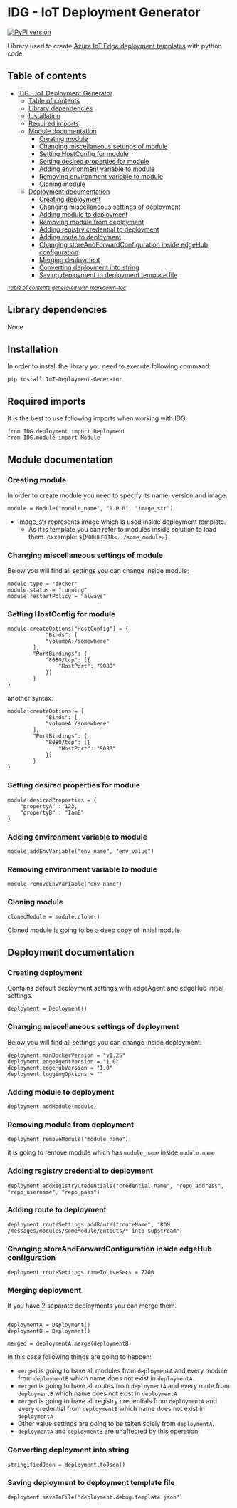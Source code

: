 # IDG - IoT Deployment Generator

[![PyPI version](https://badge.fury.io/py/IoT-Deployment-Generator.svg)](https://badge.fury.io/py/IoT-Deployment-Generator)


Library used to create [Azure IoT Edge deployment templates](https://docs.microsoft.com/en-us/azure/iot-edge/module-composition?view=iotedge-2020-11) with python code. 

## Table of contents

- [IDG - IoT Deployment Generator](#idg---iot-deployment-generator)
  * [Table of contents](#table-of-contents)
  * [Library dependencies](#library-dependencies)
  * [Installation](#installation)
  * [Required imports](#required-imports)
  * [Module documentation](#module-documentation)
    + [Creating module](#creating-module)
    + [Changing miscellaneous settings of module](#changing-miscellaneous-settings-of-module)
    + [Setting HostConfig for module](#setting-hostconfig-for-module)
    + [Setting desired properties for module](#setting-desired-properties-for-module)
    + [Adding environment variable to module](#adding-environment-variable-to-module)
    + [Removing environment variable to module](#removing-environment-variable-to-module)
    + [Cloning module](#cloning-module)
  * [Deployment documentation](#deployment-documentation)
    + [Creating deployment](#creating-deployment)
    + [Changing miscellaneous settings of deployment](#changing-miscellaneous-settings-of-deployment)
    + [Adding module to deployment](#adding-module-to-deployment)
    + [Removing module from deployment](#removing-module-from-deployment)
    + [Adding registry credential to deployment](#adding-registry-credential-to-deployment)
    + [Adding route to deployment](#adding-route-to-deployment)
    + [Changing storeAndForwardConfiguration inside edgeHub configuration](#changing-storeandforwardconfiguration-inside-edgehub-configuration)
    + [Merging deployment](#merging-deployment)
    + [Converting deployment into string](#converting-deployment-into-string)
    + [Saving deployment to deployment template file](#saving-deployment-to-deployment-template-file)

<small><i><a href='http://ecotrust-canada.github.io/markdown-toc/'>Table of contents generated with markdown-toc</a></i></small>





## Library dependencies

None

## Installation

In order to install the library you need to execute following command:

```
pip install IoT-Deployment-Generator
```

## Required imports

It is the best to use following imports when working with IDG:

```
from IDG.deployment import Deployment
from IDG.module import Module
```

## Module documentation

### Creating module

In order to create module you need to specify its name, version and image.

```
module = Module("module_name", "1.0.0", "image_str")
```

- image_str represents image which is used inside deployment template.
    - As it is template you can refer to modules inside solution to load them. exxample: `${MODULEDIR<../some_module>}`

### Changing miscellaneous settings of module

Below you will find all settings you can change inside module:

```
module.type = "docker"
module.status = "running"
module.restartPolicy = "always"
```

### Setting HostConfig for module

```
module.createOptions["HostConfig"] = {
            "Binds": [
            "volumeA:/somewhere"
        ],
        "PortBindings": {
            "8080/tcp": [{
                "HostPort": "9080"
            }]
        }
}
```

another syntax:

```
module.createOptions = {
            "Binds": [
            "volumeA:/somewhere"
        ],
        "PortBindings": {
            "8080/tcp": [{
                "HostPort": "9080"
            }]
        }
}
```


### Setting desired properties for module

```
module.desiredProperties = {
    "propertyA" : 123,
    "propertyB" : "IamB"
}
```

### Adding environment variable to module

```
module.addEnvVariable("env_name", "env_value")
```


### Removing environment variable to module

```
module.removeEnvVariable("env_name")
```

### Cloning module

```
clonedModule = module.clone()
```

Cloned module is going to be a deep copy of initial module.


## Deployment documentation

### Creating deployment

Contains default deployment settings with edgeAgent and edgeHub initial settings.

```
deployment = Deployment()
```


### Changing miscellaneous settings of deployment

Below you will find all settings you can change inside deployment:

```
deployment.minDockerVersion = "v1.25"
deployment.edgeAgentVersion = "1.0"
deployment.edgeHubVersion = "1.0"
deployment.loggingOptions = ""
```

### Adding module to deployment

```
deployment.addModule(module)
```

### Removing module from deployment

```
deployment.removeModule("module_name")
```

it is going to remove module which has `module_name` inside `module.name`

### Adding registry credential to deployment

```
deployment.addRegistryCredentials("credential_name", "repo_address", "repo_username", "repo_pass")
```

### Adding route to deployment

```
deployment.routeSettings.addRoute("routeName", "ROM /messages/modules/someModule/outputs/* into $upstream")
```

### Changing storeAndForwardConfiguration inside edgeHub configuration

```
deployment.routeSettings.timeToLiveSecs = 7200
```

### Merging deployment

If you have 2 separate deployments you can merge them.

```

deploymentA = Deployment()
deploymentB = Deployment()

merged = deploymentA.merge(deploymentB)

```

In this case following things are going to happen:
- `merged` is going to have all modules from `deploymentA` and every module from `deploymentB` which name does not exist in `deploymentA`
- `merged` is going to have all routes from `deploymentA` and every route from `deploymentB` which name does not exist in `deploymentA`
- `merged` is going to have all registry credentials from `deploymentA` and every credential from `deploymentB` which name does not exist in `deploymentA`
- Other value settings are going to be taken solely from `deploymentA`.
- `deploymentA` and `deploymentB` are unaffected by this operation.

### Converting deployment into string

```
stringifiedJson = deployment.toJson()
```

### Saving deployment to deployment template file
```
deployment.saveToFile("deployment.debug.template.json")
```
